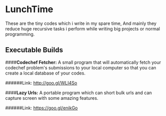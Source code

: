 # LunchTime
These are the tiny codes which i write in my spare time, And mainly they reduce huge recursive tasks i perform while writing big projects or normal programming. 

## Executable Builds
####**Codechef Fetcher:**
A small program that will automatically fetch your codechef problem's submissions to your local computer so that you can create a local database of your codes.

######Link: http://goo.gl/WLI4So

####**Lazy Urls:**
A portable program which can short bulk urls and can capture screen with some amazing features.

######Link: https://goo.gl/enikGo
